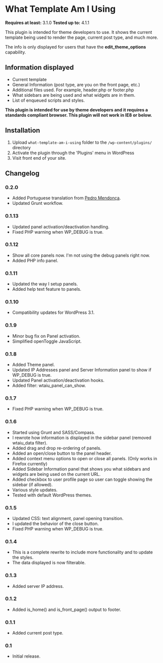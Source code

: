 # What Template Am I Using #
**Requires at least:** 3.1.0
**Tested up to:** 4.1.1

This plugin is intended for theme developers to use. It shows the current template being used to render the page, current post type, and much more.

The info is only displayed for users that have the **edit\_theme\_options** capability.

## Information displayed ##

* Current template
* General Information (post type, are you on the front page, etc.)
* Additional files used. For example, header.php or footer.php
* What sidebars are being used and what widgets are in them.
* List of enqueued scripts and styles.

**This plugin is intended for use by theme developers and it requires a standards compliant browser. This plugin will not work in IE8 or below.**

## Installation ##

1. Upload `what-template-am-i-using` folder to the `/wp-content/plugins/` directory
1. Activate the plugin through the 'Plugins' menu in WordPress
1. Visit front end of your site.

## Changelog ##

### 0.2.0 ###
* Added Portuguese translation from [Pedro Mendonça](https://github.com/pedro-mendonca).
* Updated Grunt workflow.

### 0.1.13 ###
* Updated panel activation/deactivation handling.
* Fixed PHP warning when WP_DEBUG is true.

### 0.1.12 ###
* Show all core panels now. I'm not using the debug panels right now.
* Added PHP info panel.

### 0.1.11 ###
* Updated the way I setup panels.
* Added help text feature to panels.

### 0.1.10 ###
* Compatibility updates for WordPress 3.1.

### 0.1.9 ###
* Minor bug fix on Panel activation.
* Simplified openToggle JavaScript.

### 0.1.8 ###
* Added Theme panel.
* Updated IP Addresses panel and Server Information panel to show if WP_DEBUG is true.
* Updated Panel activation/deactivation hooks.
* Added filter: wtaiu_panel_can_show.

### 0.1.7 ###
* Fixed PHP warning when WP_DEBUG is true.

### 0.1.6 ###
* Started using Grunt and SASS/Compass.
* I rewrote how information is displayed in the sidebar panel (removed wtaiu_data filter).
* Added drag and drop re-ordering of panels.
* Added an open/close button to the panel header.
* Added context menu options to open or close all panels. (Only works in Firefox currently)
* Added Sidebar Information panel that shows you what sidebars and widgets are being used on the current URL.
* Added checkbox to user profile page so user can toggle showing the sidebar (if allowed).
* Various style updates.
* Tested with default WordPress themes.

### 0.1.5 ###
* Updated CSS: text alignment, panel opening transition.
* I updated the behavior of the close button.
* Fixed PHP warning when WP_DEBUG is true.

### 0.1.4 ###
* This is a complete rewrite to include more functionality and to update the styles.
* The data displayed is now filterable.

### 0.1.3 ###
* Added server IP address.

### 0.1.2 ###
* Added is_home() and is_front_page() output to footer.

### 0.1.1 ###
* Added current post type.

### 0.1 ###
* Initial release.
